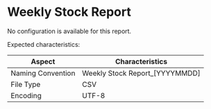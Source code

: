 # Weekly Stock Report

No configuration is available for this report.

Expected characteristics:

| Aspect            | Characteristics                  |
| ----------------- | -------------------------------- |
| Naming Convention | Weekly Stock Report\_\[YYYYMMDD] |
| File Type         | CSV                              |
| Encoding          | UTF-8                            |

